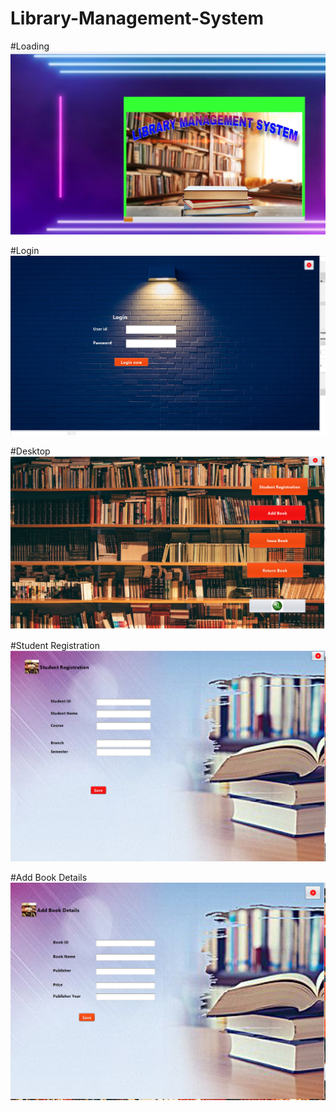 # Library-Management-System

#Loading
![image alt](https://github.com/Tushar0063/Library-Management-System/blob/80470026e9529852a4d31e0887978addebe6c8d2/Screenshot%202025-05-26%20004028.png)

#Login
![image alt](https://github.com/Tushar0063/Library-Management-System/blob/0e8dc6aa636027819bf74c7e54b451a01113ff45/Screenshot%202025-05-26%20003712.png)

#Desktop
![image alt](https://github.com/Tushar0063/Library-Management-System/blob/a717626d170f9ab4eb6e65b0bc2e2e227ec1e641/Screenshot%202025-05-26%20003735.png)

#Student Registration
![image alt](https://github.com/Tushar0063/Library-Management-System/blob/0f714403f8d9b0e9765ba011f909df172205c078/Screenshot%202025-05-26%20003753.png)

#Add Book Details
![image alt](https://github.com/Tushar0063/Library-Management-System/blob/72f0cf38afaed8857ece2b680c377fb7a286bd7c/Screenshot%202025-05-26%20003801.png)

